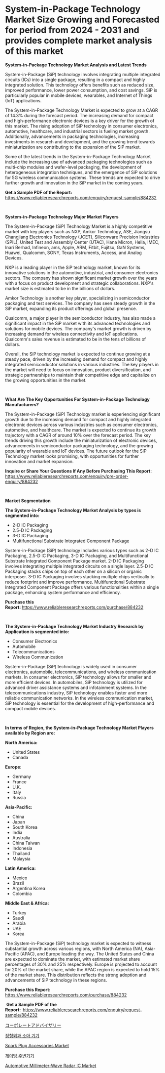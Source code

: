 <p><h1>System-in-Package Technology Market Size Growing and Forecasted for period from 2024 - 2031 and provides complete market analysis of this market</h1></p><p><strong>System-in-Package Technology Market Analysis and Latest Trends</strong></p>
<p><p>System-in-Package (SiP) technology involves integrating multiple integrated circuits (ICs) into a single package, resulting in a compact and highly integrated solution. This technology offers benefits such as reduced size, improved performance, lower power consumption, and cost savings. SiP is particularly popular in mobile devices, wearables, and Internet of Things (IoT) applications.</p><p>The System-in-Package Technology Market is expected to grow at a CAGR of 14.3% during the forecast period. The increasing demand for compact and high-performance electronic devices is a key driver for the growth of this market. The rising adoption of SiP technology in consumer electronics, automotive, healthcare, and industrial sectors is fueling market growth. Additionally, advancements in packaging technologies, increasing investments in research and development, and the growing trend towards miniaturization are contributing to the expansion of the SiP market.</p><p>Some of the latest trends in the System-in-Package Technology Market include the increasing use of advanced packaging technologies such as multi-chip modules and wafer-level packaging, the development of heterogeneous integration techniques, and the emergence of SiP solutions for 5G wireless communication systems. These trends are expected to drive further growth and innovation in the SiP market in the coming years.</p></p>
<p><strong>Get a Sample PDF of the Report:&nbsp;</strong> <a href="https://www.reliableresearchreports.com/enquiry/request-sample/884232">https://www.reliableresearchreports.com/enquiry/request-sample/884232</a></p>
<p>&nbsp;</p>
<p><strong>System-in-Package Technology Major Market Players</strong></p>
<p><p>The System-in-Package (SiP) Technology Market is a highly competitive market with key players such as NXP, Amkor Technology, ASE, Jiangsu Changjiang Electronics Technology (JCET), Siliconware Precision Industries (SPIL), United Test and Assembly Center (UTAC), Hana Micron, Hella, IMEC, Inari Berhad, Infineon, ams, Apple, ARM, Fitbit, Fujitsu, GaN Systems, Huawei, Qualcomm, SONY, Texas Instruments, Access, and Analog Devices.</p><p>NXP is a leading player in the SiP technology market, known for its innovative solutions in the automotive, industrial, and consumer electronics sectors. The company has shown significant market growth over the years with a focus on product development and strategic collaborations. NXP's market size is estimated to be in the billions of dollars. </p><p>Amkor Technology is another key player, specializing in semiconductor packaging and test services. The company has seen steady growth in the SiP market, expanding its product offerings and global presence. </p><p>Qualcomm, a major player in the semiconductor industry, has also made a significant impact in the SiP market with its advanced technologies and solutions for mobile devices. The company's market growth is driven by increasing demand for wireless connectivity and IoT applications. Qualcomm's sales revenue is estimated to be in the tens of billions of dollars. </p><p>Overall, the SiP technology market is expected to continue growing at a steady pace, driven by the increasing demand for compact and highly integrated semiconductor solutions in various industries. The key players in the market will need to focus on innovation, product diversification, and strategic partnerships to maintain their competitive edge and capitalize on the growing opportunities in the market.</p></p>
<p>&nbsp;</p>
<p><strong>What Are The Key Opportunities For System-in-Package Technology Manufacturers?</strong></p>
<p><p>The System-in-Package (SiP) Technology market is experiencing significant growth due to the increasing demand for compact and highly integrated electronic devices across various industries such as consumer electronics, automotive, and healthcare. The market is expected to continue its growth trajectory with a CAGR of around 10% over the forecast period. The key trends driving this growth include the miniaturization of electronic devices, advancements in semiconductor packaging technology, and the growing popularity of wearable and IoT devices. The future outlook for the SiP Technology market looks promising, with opportunities for further innovation and market expansion.</p></p>
<p><strong>Inquire or Share Your Questions If Any Before Purchasing This Report:</strong> <a href="https://www.reliableresearchreports.com/enquiry/pre-order-enquiry/884232">https://www.reliableresearchreports.com/enquiry/pre-order-enquiry/884232</a></p>
<p>&nbsp;</p>
<p><strong>Market Segmentation</strong></p>
<p><strong>The System-in-Package Technology Market Analysis by types is segmented into:</strong></p>
<p><ul><li>2-D IC Packaging</li><li>2.5-D IC Packaging</li><li>3-D IC Packaging</li><li>Multifunctional Substrate Integrated Component Package</li></ul></p>
<p><p>System-in-Package (SiP) technology includes various types such as 2-D IC Packaging, 2.5-D IC Packaging, 3-D IC Packaging, and Multifunctional Substrate Integrated Component Package market. 2-D IC Packaging involves integrating multiple integrated circuits on a single layer. 2.5-D IC Packaging stacks chips on top of each other on a silicon or organic interposer. 3-D IC Packaging involves stacking multiple chips vertically to reduce footprint and improve performance. Multifunctional Substrate Integrated Component Package offers various functionalities within a single package, enhancing system performance and efficiency.</p></p>
<p><strong>Purchase this Report:&nbsp;</strong><a href="https://www.reliableresearchreports.com/purchase/884232">https://www.reliableresearchreports.com/purchase/884232</a></p>
<p>&nbsp;</p>
<p><strong>The System-in-Package Technology Market Industry Research by Application is segmented into:</strong></p>
<p><ul><li>Consumer Electronics</li><li>Automobile</li><li>Telecommunications</li><li>Wireless Communication</li></ul></p>
<p><p>System-in-Package (SiP) technology is widely used in consumer electronics, automobile, telecommunications, and wireless communication markets. In consumer electronics, SiP technology allows for smaller and more efficient devices. In automobiles, SiP technology is utilized for advanced driver assistance systems and infotainment systems. In the telecommunications industry, SiP technology enables faster and more reliable communication networks. In the wireless communication market, SiP technology is essential for the development of high-performance and compact mobile devices.</p></p>
<p>&nbsp;</p>
<p><strong>In terms of Region, the System-in-Package Technology Market Players available by Region are:</strong></p>
<p>
    <p> <strong> North America: </strong>
        <ul>
            <li>United States</li>
            <li>Canada</li>
        </ul>
        </p> 
    <p> <strong> Europe: </strong>
        <ul>
            <li>Germany</li>
            <li>France</li>
            <li>U.K.</li>
            <li>Italy</li>
            <li>Russia</li>
        </ul>
        </p> 
    <p> <strong> Asia-Pacific: </strong>
        <ul>
            <li>China</li>
            <li>Japan</li>
            <li>South Korea</li>
            <li>India</li>
            <li>Australia</li>
            <li>China Taiwan</li>
            <li>Indonesia</li>
            <li>Thailand</li>
            <li>Malaysia</li>
        </ul>
        </p> 
    <p> <strong> Latin America: </strong>
        <ul>
            <li>Mexico</li>
            <li>Brazil</li>
            <li>Argentina Korea</li>
            <li>Colombia</li>
        </ul>
        </p> 
    <p> <strong> Middle East & Africa: </strong>
        <ul>
            <li>Turkey</li>
            <li>Saudi</li>
            <li>Arabia</li>
            <li>UAE</li>
            <li>Korea</li>
        </ul>
    </p>
    </p>
<p><p>The System-in-Package (SiP) technology market is expected to witness substantial growth across various regions, with North America (NA), Asia-Pacific (APAC), and Europe leading the way. The United States and China are expected to dominate the market, with estimated market share percentages of 30% and 25% respectively. Europe is projected to account for 20% of the market share, while the APAC region is expected to hold 15% of the market share. This distribution reflects the strong adoption and advancements of SiP technology in these regions.</p></p>
<p><strong>Purchase this Report: </strong><a href="https://www.reliableresearchreports.com/purchase/884232">https://www.reliableresearchreports.com/purchase/884232</a></p>
<p>&nbsp;<strong>Get a Sample PDF of the Report:&nbsp;&nbsp;</strong><a href="https://www.reliableresearchreports.com/enquiry/request-sample/884232">https://www.reliableresearchreports.com/enquiry/request-sample/884232</a></p>
<p><strong></strong></p>
<p><p><a href="https://github.com/SantosDicki04/Market-Research-Report-List-1/blob/main/300383612718.md">コーポレートアドバイザリー</a></p><p><a href="https://github.com/TobyKub4685/Market-Research-Report-List-1/blob/main/761787111800.md">정형외과 소아 기기</a></p><p><a href="https://issuu.com/reportprime-2/docs/spark-plug-accessories-market-size-2030.pptx">Spark Plug Accessories Market</a></p><p><a href="https://github.com/mpodehpw07370073/Market-Research-Report-List-1/blob/main/564786811801.md">게이밍 주변기기</a></p><p><a href="https://github.com/ruddyyedelwadw/Market-Research-Report-List-1/blob/main/automotive-millimeter-wave-radar-ic-market.md">Automotive Millimeter-Wave Radar IC Market</a></p></p>